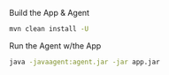 Build the App & Agent
```bash
mvn clean install -U
```

Run the Agent w/the App

```bash
java -javaagent:agent.jar -jar app.jar
```
